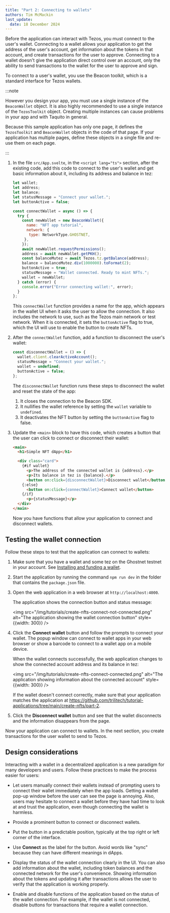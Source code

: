 ```yaml
---
title: "Part 2: Connecting to wallets"
authors: Tim McMackin
last_update:
  date: 18 December 2024
---
```


Before the application can interact with Tezos, you must connect to the user's wallet.
Connecting to a wallet allows your application to get the address of the user's account, get information about the tokens in that account, and create transactions for the user to approve.
Connecting to a wallet doesn't give the application direct control over an account, only the ability to send transactions to the wallet for the user to approve and sign.

To connect to a user's wallet, you use the Beacon toolkit, which is a standard interface for Tezos wallets.

:::note

However you design your app, you must use a single instance of the `BeaconWallet` object.
It is also highly recommended to use a single instance of the `TezosToolkit` object.
Creating multiple instances can cause problems in your app and with Taquito in general.

Because this sample application has only one page, it defines the `TezosToolkit` and `BeaconWallet` objects in the code of that page.
If your application has multiple pages, define these objects in a single file and re-use them on each page.

:::

1. In the file `src/App.svelte`, in the `<script lang="ts">` section, after the existing code, add this code to connect to the user's wallet and get basic information about it, including its address and balance in tez:

   ```javascript
   let wallet;
   let address;
   let balance;
   let statusMessage = "Connect your wallet.";
   let buttonActive = false;

   const connectWallet = async () => {
     try {
       const newWallet = new BeaconWallet({
         name: "NFT app tutorial",
         network: {
          type: NetworkType.GHOSTNET,
        },
       });
       await newWallet.requestPermissions();
       address = await newWallet.getPKH();
       const balanceMutez = await Tezos.tz.getBalance(address);
       balance = balanceMutez.div(1000000).toFormat(2);
       buttonActive = true;
       statusMessage = "Wallet connected. Ready to mint NFTs.";
       wallet = newWallet;
     } catch (error) {
       console.error("Error connecting wallet:", error);
     }
   };
   ```

   This `connectWallet` function provides a name for the app, which appears in the wallet UI when it asks the user to allow the connection.
   It also includes the network to use, such as the Tezos main network or test network.
   When it is connected, it sets the `buttonActive` flag to true, which the UI will use to enable the button to create NFTs.

1. After the `connectWallet` function, add a function to disconnect the user's wallet:

   ```javascript
   const disconnectWallet = () => {
     wallet.client.clearActiveAccount();
     statusMessage = "Connect your wallet.";
     wallet = undefined;
     buttonActive = false;
   };
   ```

   The `disconnectWallet` function runs these steps to disconnect the wallet and reset the state of the app:

   1. It closes the connection to the Beacon SDK.
   1. It nullifies the wallet reference by setting the `wallet` variable to `undefined`.
   1. It deactivates the NFT button by setting the `buttonActive` flag to false.

1. Update the `<main>` block to have this code, which creates a button that the user can click to connect or disconnect their wallet:

   ```html
   <main>
     <h1>Simple NFT dApp</h1>

     <div class="card">
       {#if wallet}
         <p>The address of the connected wallet is {address}.</p>
         <p>Its balance in tez is {balance}.</p>
         <button on:click={disconnectWallet}>Disconnect wallet</button>
       {:else}
         <button on:click={connectWallet}>Connect wallet</button>
       {/if}
         <p>{statusMessage}</p>
     </div>
   </main>
   ```

   Now you have functions that allow your application to connect and disconnect wallets.

## Testing the wallet connection

Follow these steps to test that the application can connect to wallets:

1. Make sure that you have a wallet and some tez on the Ghostnet testnet in your account.
See [Installing and funding a wallet](/developing/wallet-setup).

1. Start the application by running the command `npm run dev` in the folder that contains the `package.json` file.

1. Open the web application in a web browser at `http://localhost:4000`.

   The application shows the connection button and status message:

   <img src="/img/tutorials/create-nfts-connect-not-connected.png" alt="The application showing the wallet connection button" style={{width: 300}} />

1. Click the **Connect wallet** button and follow the prompts to connect your wallet.
The popup window can connect to wallet apps in your web browser or show a barcode to connect to a wallet app on a mobile device.

   When the wallet connects successfully, the web application changes to show the connected account address and its balance in tez:

   <img src="/img/tutorials/create-nfts-connect-connected.png" alt="The application showing information about the connected account" style={{width: 300}} />

   If the wallet doesn't connect correctly, make sure that your application matches the application at https://github.com/trilitech/tutorial-applications/tree/main/create-nfts/part-2.

1. Click the **Disconnect wallet** button and see that the wallet disconnects and the information disappears from the page.

Now your application can connect to wallets.
In the next section, you create transactions for the user wallet to send to Tezos.

## Design considerations

Interacting with a wallet in a decentralized application is a new paradigm for many developers and users.
Follow these practices to make the process easier for users:

- Let users manually connect their wallets instead of prompting users to connect their wallet immediately when the app loads.
Getting a wallet pop-up window before the user can see the page is annoying.
Also, users may hesitate to connect a wallet before they have had time to look at and trust the application, even though connecting the wallet is harmless.

- Provide a prominent button to connect or disconnect wallets.

- Put the button in a predictable position, typically at the top right or left corner of the interface.

- Use **Connect** as the label for the button.
Avoid words like "sync" because they can have different meanings in dApps.

- Display the status of the wallet connection clearly in the UI.
You can also add information about the wallet, including token balances and the connected network for the user's convenience.
Showing information about the tokens and updating it after transactions allows the user to verify that the application is working properly.

- Enable and disable functions of the application based on the status of the wallet connection.
For example, if the wallet is not connected, disable buttons for transactions that require a wallet connection.
